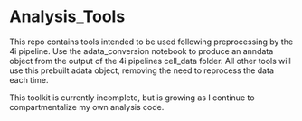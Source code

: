 # Analysis_Tools

This repo contains tools intended to be used following preprocessing by the 4i pipeline. Use the adata_conversion notebook to produce an anndata object from the output of the 4i pipelines cell_data folder. All other tools will use this prebuilt adata object, removing the need to reprocess the data each time. 

This toolkit is currently incomplete, but is growing as I continue to compartmentalize my own analysis code.
